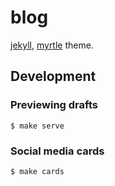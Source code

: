 # blog

[jekyll](https://jekyllrb.com/), [myrtle](https://github.com/glasnt/myrtle) theme.


## Development

### Previewing drafts

```
$ make serve
```

### Social media cards

```
$ make cards
```

